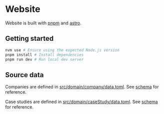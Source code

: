 # Website

Website is built with [pnpm](https://pnpm.io) and [astro](https://astro.build).

## Getting started

```sh
nvm use # Ensure using the expected Node.js version
pnpm install # Install dependencies
pnpm run dev # Run local dev server
```

## Source data

Companies are defined in
[src/domain/company/data.toml](src/domain/company/data.toml). See
[schema](src/domain/company/schema.ts) for reference.

Case studies are defined in
[src/domain/caseStudy/data.toml](src/domain/caseStudy/data.toml). See
[schema](src/domain/caseStudy/schema.ts) for reference.
